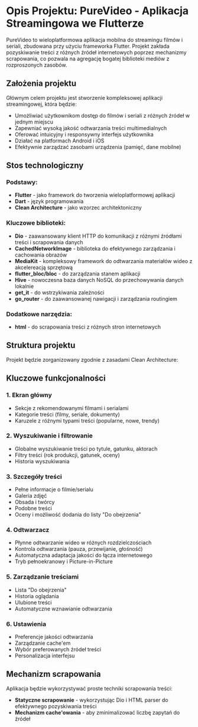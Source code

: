 # Opis Projektu: PureVideo - Aplikacja Streamingowa we Flutterze

PureVideo to wieloplatformowa aplikacja mobilna do streamingu filmów i seriali, zbudowana przy użyciu frameworka Flutter. Projekt zakłada pozyskiwanie treści z różnych źródeł internetowych poprzez mechanizmy scrapowania, co pozwala na agregację bogatej biblioteki mediów z rozproszonych zasobów.

## Założenia projektu

Głównym celem projektu jest stworzenie kompleksowej aplikacji streamingowej, która będzie:

- Umożliwiać użytkownikom dostęp do filmów i seriali z różnych źródeł w jednym miejscu
- Zapewniać wysoką jakość odtwarzania treści multimedialnych
- Oferować intuicyjny i responsywny interfejs użytkownika
- Działać na platformach Android i iOS
- Efektywnie zarządzać zasobami urządzenia (pamięć, dane mobilne)

## Stos technologiczny

### Podstawy:

- **Flutter** - jako framework do tworzenia wieloplatformowej aplikacji
- **Dart** - język programowania
- **Clean Architecture** - jako wzorzec architektoniczny

### Kluczowe biblioteki:

- **Dio** - zaawansowany klient HTTP do komunikacji z różnymi źródłami treści i scrapowania danych
- **CachedNetworkImage** - biblioteka do efektywnego zarządzania i cachowania obrazów
- **MediaKit** - kompleksowy framework do odtwarzania materiałów wideo z akcelereacją sprzętową
- **flutter_bloc/bloc** - do zarządzania stanem aplikacji
- **Hive** - nowoczesna baza danych NoSQL do przechowywania danych lokalnie
- **get_it** - do wstrzykiwania zależności
- **go_router** - do zaawansowanej nawigacji i zarządzania routingiem

### Dodatkowe narzędzia:

- **html** - do scrapowania treści z różnych stron internetowych

## Struktura projektu

Projekt będzie zorganizowany zgodnie z zasadami Clean Architecture:

## Kluczowe funkcjonalności

### 1. Ekran główny

- Sekcje z rekomendowanymi filmami i serialami
- Kategorie treści (filmy, seriale, dokumenty)
- Karuzele z różnymi typami treści (popularne, nowe, trendy)

### 2. Wyszukiwanie i filtrowanie

- Globalne wyszukiwanie treści po tytule, gatunku, aktorach
- Filtry treści (rok produkcji, gatunek, oceny)
- Historia wyszukiwania

### 3. Szczegóły treści

- Pełne informacje o filmie/serialu
- Galeria zdjęć
- Obsada i twórcy
- Podobne treści
- Oceny i możliwość dodania do listy "Do obejrzenia"

### 4. Odtwarzacz

- Płynne odtwarzanie wideo w różnych rozdzielczościach
- Kontrola odtwarzania (pauza, przewijanie, głośność)
- Automatyczna adaptacja jakości do łącza internetowego
- Tryb pełnoekranowy i Picture-in-Picture

### 5. Zarządzanie treściami

- Lista "Do obejrzenia"
- Historia oglądania
- Ulubione treści
- Automatyczne wznawianie odtwarzania

### 6. Ustawienia

- Preferencje jakości odtwarzania
- Zarządzanie cache'em
- Wybór preferowanych źródeł treści
- Personalizacja interfejsu

## Mechanizm scrapowania

Aplikacja będzie wykorzystywać proste techniki scrapowania treści:

- **Statyczne scrapowanie** - wykorzystując Dio i HTML parser do efektywnego pozyskiwania treści
- **Mechanizm cache'owania** - aby zminimalizować liczbę zapytań do źródeł
